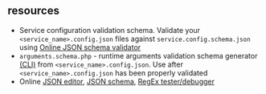## resources

- Service configuration validation schema. Validate your `<service_name>.config.json` files against `service.config.schema.json` using [Online JSON schema validator](https://www.jsonschemavalidator.net/)
- `arguments.schema.php` - runtime arguments validation schema generator [(CLI)](http://php.net/manual/en/features.commandline.php) from `<service_name>.config.json`. Use after `<service_name>.config.json` has been properly validated 
- Online [JSON editor](https://jsoneditoronline.org/), [JSON schema](https://json-schema.org/understanding-json-schema/index.html), [RegEx tester/debugger](https://regexr.com/)  
